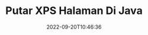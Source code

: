 ---
############################# Static ############################
layout: "auto-gen-merger"
date: 2022-09-20T10:46:36
draft: false
otherformats: pdf tex epub

############################# Head ############################
head_title: "Putar XPS Halaman dalam Java – Putar pada Sudut 90, 180, 270"
head_description: "Putar halaman dokumen tertentu atau semua file XPS pada sudut rotasi 90, 180, 270 menggunakan API penggabungan dokumen."

############################# Header ############################
title: "Putar XPS Halaman Di Java"
description: "Putar halaman XPS dengan beberapa baris kode Java."
bg_image: "https://cms.admin.containerize.com/templates/aspose/App_Themes/V3/images/bg/header1.png"
bg_overlay: false
button:
    enable: true
    icon: "fas fa-arrow-down"
    label: "Unduh Uji Coba Gratis"
    link: "https://downloads.groupdocs.com/merger/java"

############################# SubMenu ############################
submenu:
    enable: true

    left:
        img_alt: "GroupDocs.Merger for Java"
        image: "https://cms.admin.containerize.com/templates/groupdocs/images/product-logos/90x90-noborder/groupdocs-merger-java.png"
        product: "GroupDocs.Merger"
        platform: "Java"

    middle:
        button:

            # button loop
            - link: "https://apireference.groupdocs.com/merger/java"
              text: "Referensi API"

            # button loop
            - link: "https://github.com/groupdocs-merger"
              text: "Contoh Kode"

            # button loop
            - link: "https://products.groupdocs.app/merger/family"
              text: "Demo Langsung"

            # button loop
            - link: "https://purchase.groupdocs.com/pricing/merger/java"
              text: "Harga"

    right:
        link_download: "https://downloads.groupdocs.com/merger"
        link_learn: "https://docs.groupdocs.com/merger/java"
        link_buy: "https://purchase.groupdocs.com"

############################# About ############################
about:
    enable: true
    title: "Tentang GroupDocs.Merger for Java API"
    content: |
        [GroupDocs.Merger for Java](/id/merger/java/) menawarkan solusi sederhana untuk menggabungkan & memisahkan berbagai format dokumen dengan aman termasuk PDF, Microsoft Office (Word, Excel, PowerPoint , OneNote), OpenDocument, HTML, gambar, dan banyak lainnya dalam aplikasi Java. Dengan menambahkan hanya beberapa baris kode, lakukan beberapa operasi dokumen seperti memindahkan, menghapus, memutar, menukar, mengekstrak, atau mengubah orientasi halaman di dalam dokumen. API penggabungan dokumen juga mendukung pratinjau halaman dokumen sebagai gambar untuk menganalisis struktur dokumen, pemformatan, dan konten pada halaman.
        
        GroupDocs.Merger API adalah pilihan tepat untuk solusi perusahaan yang membutuhkan fitur rotasi halaman file. API ini didukung dengan baik di semua sistem operasi dan platform utama termasuk J2SE 7.0 (1.7), J2SE 8.0 (1.8), Java 10.

############################# Steps ############################
steps:
    enable: true
    title_left: "Putar XPS Halaman File di Java"
    content_left: |
        [GroupDocs.Merger for Java](/id/merger/java/) memudahkan pengembang Java untuk merotasi beberapa halaman tertentu atau semua halaman dalam file XPS pada 90 , 180 atau 270 sudut rotasi dengan menerapkan beberapa langkah mudah.
        
        * Inisialisasi **RotateOptions** dengan sudut rotasi dan nomor halaman yang diinginkan.
        * Buat instance baru **Merger** dan teruskan jalur dokumen sumber sebagai parameter konstruktor.
        * Panggil **rotatePages** dan teruskan objek **RotateOptions**.
        * Panggil **save** dan tentukan jalur file untuk menyimpan dokumen yang dihasilkan.

    title_right: "Persyaratan sistem"
    content_right: |
        GroupDocs.Merger for Java API didukung di semua platform dan sistem operasi utama. Sebelum menjalankan kode di bawah ini, pastikan Anda telah menginstal prasyarat berikut di sistem Anda.

        * Sistem Operasi: Microsoft Windows, Linux, MacOS
        * Lingkungan Pengembangan: NetBeans, IntelliJ IDEA, Eclipse
        * Kerangka kerja: J2SE 7.0 (1.7), J2SE 8.0 (1.8), Java 10
        * Unduh versi terbaru GroupDocs.Merger for Java dari [Maven](https://repository.groupdocs.com/webapp/#/artifacts/browse/tree/General/repo/com/groupdocs/groupdocs-merger)
         
    code: |
     {{% merger/additional-styles %}}
     {{< merger/code-merger title="Cara memutar halaman file XPS menggunakan kode contoh Java">}}

        ```java    
        // Putar halaman file XPS menggunakan GroupDocs.Merger API
        // Inisialisasi kelas RotateOptions untuk menentukan sudut rotasi dan nomor halaman yang akan diputar
        RotateOptions rotateOptions = new RotateOptions(RotateMode.Rotate180, new int[] { 2, 3 });

        // Instansiasi Penggabungan dengan dokumen masukan XPS
        Merger merger = new Merger("input.xps");

        // Panggil metode rotatePages dan berikan objek RotateOptions ke sana
        merger.rotatePages(rotateOptions);
    
        // Panggil metode simpan dan berikan jalur file yang diinginkan untuk menyimpan dokumen keluaran
        merger.save("output.xps");
        ```
     {{< /merger/code-merger >}}

############################# Demos ############################
demos:
    enable: true
    title: "Demo Langsung - Putar XPS Halaman File Online"
    content: |
       Putar halaman file XPS sekarang juga dengan mengunjungi situs web [GroupDocs.Merger Live Demo](https://products.groupdocs.app/splitter/rotate-pages/xps).
       Demo langsung memiliki manfaat sebagai berikut.
        
############################# About Formats ############################
about_formats:
    enable: true

############################# More Formats ############################
more_formats:
    enable: true
    title: "Putar Halaman dari Format Dokumen Lain"
    content: |
        Java mendokumentasikan penggabungan & API pemisahan untuk format file dan gambar. Putar beberapa format file populer seperti yang dinyatakan di bawah ini.

############################# Back to top ###############################
back_to_top:
    enable: true
---